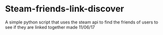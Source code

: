 # Steam-friends-link-discover
A simple python script that uses the steam api to find the friends of users to see if they are linked together made 11/06/17
